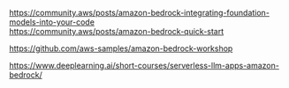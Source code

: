 https://community.aws/posts/amazon-bedrock-integrating-foundation-models-into-your-code  
https://community.aws/posts/amazon-bedrock-quick-start  

https://github.com/aws-samples/amazon-bedrock-workshop  

https://www.deeplearning.ai/short-courses/serverless-llm-apps-amazon-bedrock/  
